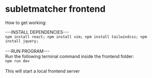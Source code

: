 # subletmatcher frontend

How to get working:

---INSTALL DEPENDENCIES---
<br>
``npm install react; npm install vim; npm install tailwindcss; npm install jquery;``
<br><br>
---RUN PROGRAM---
<br>
Run the following terminal command inside the frontend folder:
<br>
``npm run dev``
<br><br>
This will start a local frontend server
